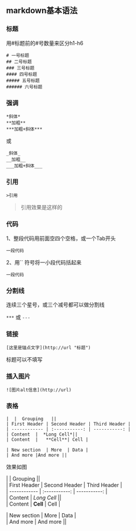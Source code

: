 ## markdown基本语法

### 标题

用#标题前的#号数量来区分h1-h6

`# 一号标题`  
`## 二号标题`  
`### 三号标题`  
`#### 四号标题`   
`##### 五号标题`  
`###### 六号标题`  

### 强调

`*斜体*`  
`**加粗**`  
`***加粗+斜体***`

或

`_斜体_`  
`__加粗__`  
`___加粗+斜体___`  

### 引用

    >引用  

>引用效果是这样的

### 代码
1、整段代码用前面空四个空格，或一个Tab开头

    一段代码

2、用`` 符号将一小段代码括起来  

``一段代码``

### 分割线

连续三个星号，或三个减号都可以做分割线

`***`  或 `---`

### 链接

    [这里是锚点文字](http://url "标题")

标题可以不填写

### 插入图片

    ![图片alt信息](http://url)

### 表格

    |  |  Grouping   ||
    | First Header | Second Header | Third Header |
    | ------------ | :-----------: | -----------: |
    | Content  |  *Long Cell*||
    | Content  |   **Cell**| Cell |
    
    | New section  | More  | Data |
    | And more |And more ||

效果如图

|              |          Grouping           ||  
| First Header | Second Header | Third Header |  
| ------------ | :-----------: | -----------: |  
| Content      |          *Long Cell*        ||  
| Content      |   **Cell**    |         Cell |  

| New section  |     More      |         Data |  
| And more     |            And more         ||  
